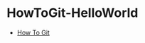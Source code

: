 # HowToGit-HelloWorld

- [How To Git](https://docs.google.com/document/d/1IwLeG8qConu9LA7Yq8vVTQWIOahdAz0_xpFfmwIswSs/edit?usp=sharing)
